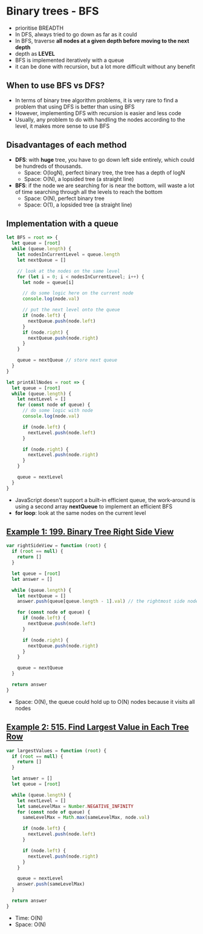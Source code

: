 # Binary trees - BFS

- prioritise BREADTH
- In DFS, always tried to go down as far as it could
- In BFS, traverse **all nodes at a given depth before moving to the next depth**
- depth as **LEVEL**
- BFS is implemented iteratively with a queue
- it can be done with recursion, but a lot more difficult without any benefit

## When to use BFS vs DFS?

- In terms of binary tree algorithm problems, it is very rare to find a problem that using DFS is better than using BFS
- However, implementing DFS with recursion is easier and less code
- Usually, any problem to do with handling the nodes according to the level, it makes more sense to use BFS

## Disadvantages of each method

- **DFS**: with **huge** tree, you have to go down left side entirely, which could be hundreds of thousands.
  - Space: O(logN), perfect binary tree, the tree has a depth of logN
  - Space: O(N), a lopsided tree (a straight line)
- **BFS**: if the node we are searching for is near the bottom, will waste a lot of time searching through all the levels to reach the bottom
  - Space: O(N), perfect binary tree
  - Space: O(1), a lopsided tree (a straight line)

## Implementation with a queue

```js
let BFS = root => {
  let queue = [root]
  while (queue.length) {
    let nodesInCurrentLevel = queue.length
    let nextQueue = []

    // look at the nodes on the same level
    for (let i = 0; i < nodesInCurrentLevel; i++) {
      let node = queue[i]

      // do some logic here on the current node
      console.log(node.val)

      // put the next level onto the queue
      if (node.left) {
        nextQueue.push(node.left)
      }
      if (node.right) {
        nextQueue.push(node.right)
      }
    }

    queue = nextQueue // store next queue
  }
}
```

```js
let printAllNodes = root => {
  let queue = [root]
  while (queue.length) {
    let nextLevel = []
    for (const node of queue) {
      // do some logic with node
      console.log(node.val)

      if (node.left) {
        nextLevel.push(node.left)
      }

      if (node.right) {
        nextLevel.push(node.right)
      }
    }

    queue = nextLevel
  }
}
```

- JavaScript doesn't support a built-in efficient queue, the work-around is using a second array **nextQueue** to implement an efficient BFS
- **for loop**: look at the same nodes on the current level

## [Example 1: 199. Binary Tree Right Side View](https://leetcode.com/problems/binary-tree-right-side-view/)

```js
var rightSideView = function (root) {
  if (root == null) {
    return []
  }

  let queue = [root]
  let answer = []

  while (queue.length) {
    let nextQueue = []
    answer.push(queue[queue.length - 1].val) // the rightmost side node for the current level

    for (const node of queue) {
      if (node.left) {
        nextQueue.push(node.left)
      }

      if (node.right) {
        nextQueue.push(node.right)
      }
    }

    queue = nextQueue
  }

  return answer
}
```

- Space: O(N), the queue could hold up to O(N) nodes because it visits all nodes

## [Example 2: 515. Find Largest Value in Each Tree Row](https://leetcode.com/problems/find-largest-value-in-each-tree-row/description/)

```js
var largestValues = function (root) {
  if (root == null) {
    return []
  }

  let answer = []
  let queue = [root]

  while (queue.length) {
    let nextLevel = []
    let sameLevelMax = Number.NEGATIVE_INFINITY
    for (const node of queue) {
      sameLevelMax = Math.max(sameLevelMax, node.val)

      if (node.left) {
        nextLevel.push(node.left)
      }

      if (node.left) {
        nextLevel.push(node.right)
      }
    }

    queue = nextLevel
    answer.push(sameLevelMax)
  }

  return answer
}
```

- Time: O(N)
- Space: O(N)
